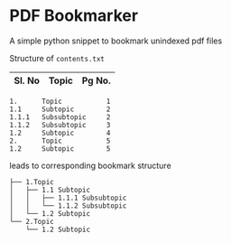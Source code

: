 # PDF Bookmarker

A simple python snippet to bookmark unindexed pdf files

Structure of `contents.txt` 

| Sl. No | Topic | Pg No. |
|------------|:-----:|--------|
```
1.      Topic           1
1.1     Subtopic        2
1.1.1   Subsubtopic     2
1.1.2   Subsubtopic     3
1.2     Subtopic        4
2.      Topic           5
1.2     Subtopic        5
```

leads to corresponding bookmark structure 

``` 
├── 1.Topic
│   ├── 1.1 Subtopic
│   │   ├── 1.1.1 Subsubtopic
│   │   └── 1.1.2 Subsubtopic
│   └── 1.2 Subtopic
└── 2.Topic
    └── 1.2 Subtopic
```
